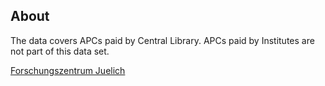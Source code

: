 ## About

The data covers APCs paid by Central Library.  APCs paid by Institutes are not part of this data set.


[Forschungszentrum Juelich](http://www.fz-juelich.de)